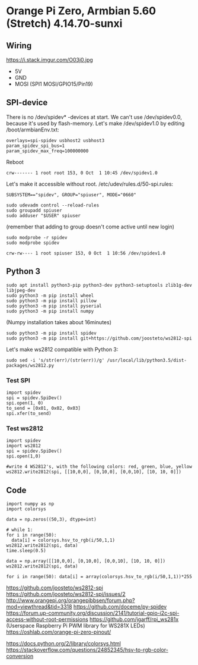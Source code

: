 # Orange Pi Zero, Armbian 5.60 (Stretch) 4.14.70-sunxi

## Wiring
https://i.stack.imgur.com/O03j0.jpg
- 5V
- GND
- MOSI (SPI1 MOSI/GPIO15/Pin19)

## SPI-device

There is no /dev/spidev* -devices at start. We can't use /dev/spidev0.0, because it's used by flash-memory. Let's make /dev/spidev1.0 by editing /boot/armbianEnv.txt:
```
overlays=spi-spidev usbhost2 usbhost3
param_spidev_spi_bus=1
param_spidev_max_freq=100000000
```
Reboot

`crw------- 1 root root 153, 0 Oct  1 10:45 /dev/spidev1.0`

Let's make it accessible without root. 
/etc/udev/rules.d/50-spi.rules:
```
SUBSYSTEM=="spidev", GROUP="spiuser", MODE="0660"
```
```
sudo udevadm control --reload-rules
sudo groupadd spiuser
sudo adduser "$USER" spiuser
```
(remember that adding to group doesn't come active until new login)

```
sudo modprobe -r spidev
sudo modprobe spidev
```

`crw-rw---- 1 root spiuser 153, 0 Oct  1 10:56 /dev/spidev1.0`
 
## Python 3

```
sudo apt install python3-pip python3-dev python3-setuptools zlib1g-dev libjpeg-dev
sudo python3 -m pip install wheel
sudo python3 -m pip install pillow
sudo python3 -m pip install pyserial
sudo python3 -m pip install numpy
```
(Numpy installation takes about 16minutes)

```
sudo python3 -m pip install spidev
sudo python3 -m pip install git+https://github.com/joosteto/ws2812-spi
```

Let's make ws2812 compatible with Python 3:
```
sudo sed -i 's/str(err)/(str(err))/g' /usr/local/lib/python3.5/dist-packages/ws2812.py
```

### Test SPI

```
import spidev
spi = spidev.SpiDev()
spi.open(1, 0)
to_send = [0x01, 0x02, 0x03]
spi.xfer(to_send)
```

### Test ws2812
```
import spidev
import ws2812
spi = spidev.SpiDev()
spi.open(1,0)

#write 4 WS2812's, with the following colors: red, green, blue, yellow
ws2812.write2812(spi, [[10,0,0], [0,10,0], [0,0,10], [10, 10, 0]])
```

## Code

```
import numpy as np
import colorsys

data = np.zeros((50,3), dtype=int)

# while 1:
for i in range(50):
  data[i] = colorsys.hsv_to_rgb(i/50,1,1)
ws2812.write2812(spi, data)
time.sleep(0.5)

data = np.array([[10,0,0], [0,10,0], [0,0,10], [10, 10, 0]])
ws2812.write2812(spi, data)

for i in range(50): data[i] = array(colorsys.hsv_to_rgb(i/50,1,1))*255
```

https://github.com/joosteto/ws2812-spi
https://github.com/joosteto/ws2812-spi/issues/2
http://www.orangepi.org/orangepibbsen/forum.php?mod=viewthread&tid=3318
https://github.com/doceme/py-spidev
https://forum.up-community.org/discussion/2141/tutorial-gpio-i2c-spi-access-without-root-permissions
https://github.com/jgarff/rpi_ws281x (Userspace Raspberry Pi PWM library for WS281X LEDs)
https://oshlab.com/orange-pi-zero-pinout/

https://docs.python.org/2/library/colorsys.html
https://stackoverflow.com/questions/24852345/hsv-to-rgb-color-conversion
